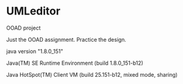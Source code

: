 # UMLeditor
OOAD project

Just the OOAD assignment. Practice the design.


java version "1.8.0_151"

Java(TM) SE Runtime Environment (build 1.8.0_151-b12)

Java HotSpot(TM) Client VM (build 25.151-b12, mixed mode, sharing)
